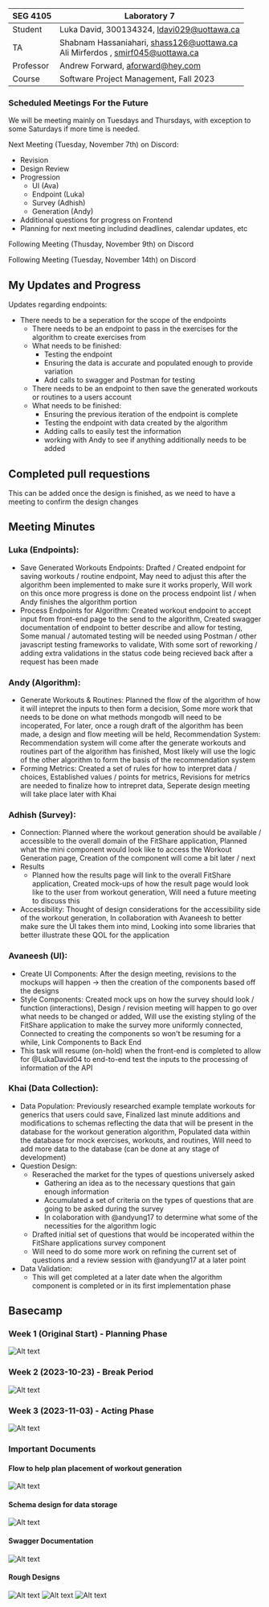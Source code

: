 | SEG 4105  | Laboratory 7                                                                       |
| --------- | ---------------------------------------------------------------------------------- |
| Student   | Luka David, 300134324, ldavi029@uottawa.ca                                         |
| TA        | Shabnam Hassaniahari, shass126@uottawa.ca <br> Ali Mirferdos , smirf045@uottawa.ca |
| Professor | Andrew Forward, aforward@hey.com                                                   |
| Course    | Software Project Management, Fall 2023                                             |

### Scheduled Meetings For the Future

We will be meeting mainly on Tuesdays and Thursdays, with exception to some Saturdays if more time is needed.

Next Meeting (Tuesday, November 7th) on Discord:

- Revision
- Design Review
- Progression
  - UI (Ava)
  - Endpoint (Luka)
  - Survey (Adhish)
  - Generation (Andy)
- Additional questions for progress on Frontend
- Planning for next meeting includind deadlines, calendar updates, etc

Following Meeting (Thusday, November 9th) on Discord

Following Meeting (Tuesday, November 14th) on Discord

## My Updates and Progress

Updates regarding endpoints:

- There needs to be a seperation for the scope of the endpoints
  - There needs to be an endpoint to pass in the exercises for the algorithm to create exercises from
  - What needs to be finished:
    - Testing the endpoint
    - Ensuring the data is accurate and populated enough to provide variation
    - Add calls to swagger and Postman for testing
  - There needs to be an endpoint to then save the generated workouts or routines to a users account
  - What needs to be finished:
    - Ensuring the previous iteration of the endpoint is complete
    - Testing the endpoint with data created by the algorithm
    - Adding calls to easily test the information
    - working with Andy to see if anything additionally needs to be added

## Completed pull requestions

This can be added once the design is finished, as we need to have a meeting to confirm the design changes

## Meeting Minutes

### Luka (Endpoints):

- Save Generated Workouts Endpoints: Drafted / Created endpoint for saving workouts / routine endpoint, May need to adjust this after the algorithm been implemented to make sure it works properly, Will work on this once more progress is done on the process endpoint list / when Andy finishes the algorithm portion
- Process Endpoints for Algorithm: Created workout endpoint to accept input from front-end page to the send to the algorithm, Created swagger documentation of endpoint to better describe and allow for testing, Some manual / automated testing will be needed using Postman / other javascript testing frameworks to validate, With some sort of reworking / adding extra validations in the status code being recieved back after a request has been made

### Andy (Algorithm):

- Generate Workouts & Routines: Planned the flow of the algorithm of how it will intepret the inputs to then form a decision, Some more work that needs to be done on what methods mongodb will need to be incoperated, For later, once a rough draft of the algorithm has been made, a design and flow meeting will be held,
  Recommendation System: Recommendation system will come after the generate workouts and routines part of the algorithm has finished, Most likely will use the logic of the other algorithm to form the basis of the recommendation system
- Forming Metrics: Created a set of rules for how to interpret data / choices, Established values / points for metrics, Revisions for metrics are needed to finalize how to intrepret data, Seperate design meeting will take place later with Khai

### Adhish (Survey):

- Connection: Planned where the workout generation should be available / accessible to the overall domain of the FitShare application, Planned what the mini component would look like to access the Workout Generation page, Creation of the component will come a bit later / next
- Results
  - Planned how the results page will link to the overall FitShare application, Created mock-ups of how the result page would look like to the user from workout generation, Will need a future meeting to discuss this
- Accessibility: Thought of design considerations for the accessibility side of the workout generation, In collaboration with Avaneesh to better make sure the UI takes them into mind, Looking into some libraries that better illustrate these QOL for the application

### Avaneesh (UI):

- Create UI Components: After the design meeting, revisions to the mockups will happen -> then the creation of the components based off the designs
- Style Components: Created mock ups on how the survey should look / function (interactions), Design / revision meeting will happen to go over what needs to be changed or added, Will use the existing styling of the FitShare application to make the survey more uniformly connected, Connected to creating the components so won't be resuming for a while, Link Components to Back End
- This task will resume (on-hold) when the front-end is completed to allow for @LukaDavid04 to end-to-end test the inputs to the processing of information of the API

### Khai (Data Collection):

- Data Population: Previously researched example template workouts for generics that users could save, Finalized last minute additions and modifications to schemas reflecting the data that will be present in the database for the workout generation algorithm, Populated data within the database for mock exercises, workouts, and routines, Will need to add more data to the database (can be done at any stage of development)
- Question Design:
  - Reserached the market for the types of questions universely asked
    - Gathering an idea as to the necessary questions that gain enough information
    - Accumulated a set of criteria on the types of questions that are going to be asked during the survey
    - In colaboration with @andyung17 to determine what some of the necessities for the algorithm logic
  - Drafted initial set of questions that would be incoperated within the FitShare applications survey component
  - Will need to do some more work on refining the current set of questions and a review session with @andyung17 at a later point
- Data Validation:
  - This will get completed at a later date when the algorithm component is completed or in its first implementation phase

## Basecamp

### Week 1 (Original Start) - Planning Phase

![Alt text](image.png)

### Week 2 (2023-10-23) - Break Period

![Alt text](image-2.png)

### Week 3 (2023-11-03) - Acting Phase

![Alt text](image-3.png)

### Important Documents

#### Flow to help plan placement of workout generation

![Alt text](image-4.png)

#### Schema design for data storage

![Alt text](image-5.png)

#### Swagger Documentation

![Alt text](image-6.png)

#### Rough Designs

![Alt text](image-7.png)
![Alt text](image-8.png)
![Alt text](image-9.png)
